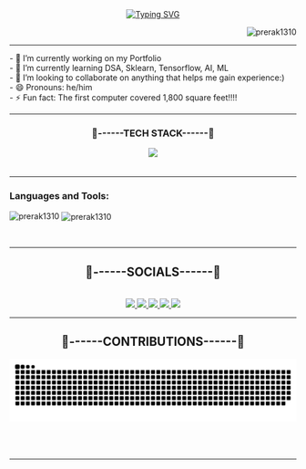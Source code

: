 
<div align = "center"><a href="https://git.io/typing-svg"><img src="https://readme-typing-svg.demolab.com?font=Fira+Code&weight=600&size=28&pause=1000&color=F7F7F7&background=FF000000&center=true&random=false&width=435&lines=Hi+There!+%F0%9F%91%8B;I'm+Prerak!&#128512" alt="Typing SVG" /></a></div>


<p align="right"> <img src="https://komarev.com/ghpvc/?username=prerak1310&label=Profile%20views&color=0e75b6&style=flat" alt="prerak1310" /> </p>
<hr>
- 🔭 I’m currently working on my Portfolio<br>
- 🌱 I’m currently learning DSA, Sklearn, Tensorflow, AI, ML<br>
- 👯 I’m looking to collaborate on anything that helps me gain experience:)<br>
- 😄 Pronouns: he/him<br>
- ⚡ Fun fact: The first computer covered 1,800 square feet!!!!<br>
<hr>
<h3 align = "center"> &#129302;------TECH STACK------&#129302; </h3>
<div align = "center"><a href="https://skillicons.dev">
    <img src="https://skillicons.dev/icons?i=git,github,html,css,bootstrap,netlify,linux,c,cpp,py,js,mysql,sklearn,tensorflow,nodejs,express,firebase,react,django,flask,anaconda&perline=7" />
  </a></div><br>


<hr>
<h3 align="left">Languages and Tools:</h3>

<p><img align="left" src="https://github-readme-stats.vercel.app/api/top-langs?username=prerak1310&show_icons=true&locale=en&layout=compact" alt="prerak1310" /></p>

<p>&nbsp;<img align="center" src="https://github-readme-stats.vercel.app/api?username=prerak1310&show_icons=true&locale=en" alt="prerak1310" /></p><br>
<hr>
<h2 align = "center">&#x1f4f1;------SOCIALS------&#x1f4f1; </h2><br>
<div align="center"> 
  <a href="mailto:preraksangwan@gmail.com">
    <img src="https://img.shields.io/badge/Gmail-333333?style=for-the-badge&logo=gmail&logoColor=red" />
  </a>
  <a href="https://in.linkedin.com/in/prerak-singh-sangwan-703b26261" target="_blank">
    <img src="https://img.shields.io/badge/LinkedIn-0077B5?style=for-the-badge&logo=linkedin&logoColor=white" target="_blank" />
  </a>
  <a href="https://github.com/Prerak1310" target="_blank">
     <img src="https://img.shields.io/badge/Portfolio-FF5722?style=for-the-badge&logo=todoist&logoColor=white" target="_blank" /> <!-- sqlite, safari, google-chrome are other good icon options -->
  </a>
    <a href="https://leetcode.com/Prerak1310/" target="_blank">
    <img src="https://img.shields.io/badge/-LeetCode-FFA116?style=for-the-badge&logo=LeetCode&logoColor=black" target="_blank" />
  </a>
  </a>
    <a href="https://www.kaggle.com/codeprac" target="_blank">
    <img src="https://img.shields.io/badge/Kaggle-20BEFF?style=for-the-badge&logo=Kaggle&logoColor=white" target="_blank" />
  </a><br><hr>
   
</div>


<div align="center">
  <h2>🐍------CONTRIBUTIONS------🐍</h2>
  
  <img alt="snake eating my contributions" src="https://raw.githubusercontent.com/salesp07/salesp07/output/github-contribution-grid-snake.svg" />
  
  <br/><br/><hr><br/>
</div>



